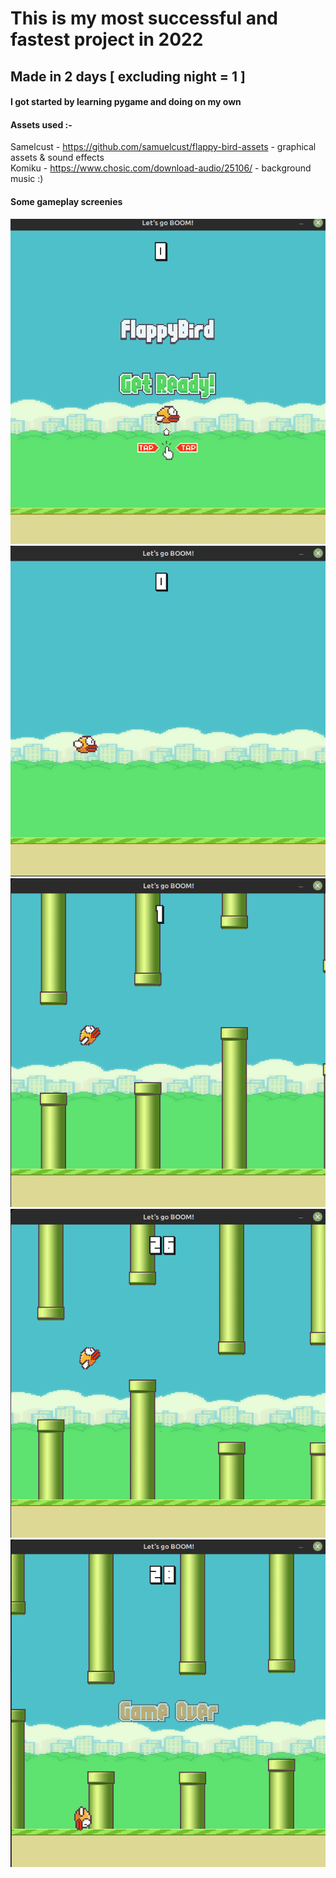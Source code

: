 # This is my most successful and fastest project in 2022
## Made in 2 days [ excluding night = 1 ]
#### I got started by learning pygame and doing on my own

#### Assets used :-
Samelcust - https://github.com/samuelcust/flappy-bird-assets - graphical assets & sound effects <br>
Komiku - https://www.chosic.com/download-audio/25106/ - background music :)


#### Some gameplay screenies
<img src="footages/0.png"></img>
<img src="footages/1.png"></img>
<img src="footages/2.png"></img>
<img src="footages/3.png"></img>
<img src="footages/4.png"></img>
